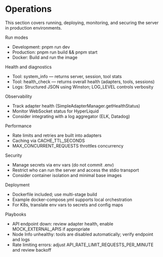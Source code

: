 # Operations

This section covers running, deploying, monitoring, and securing the server in production environments.

Run modes

- Development: pnpm run dev
- Production: pnpm run build && pnpm start
- Docker: Build and run the image

Health and diagnostics

- Tool: system_info — returns server, session, tool stats
- Tool: health_check — returns overall health (adapters, tools, sessions)
- Logs: Structured JSON using Winston; LOG_LEVEL controls verbosity

Observability

- Track adapter health (SimpleAdapterManager.getHealthStatus)
- Monitor WebSocket status for HyperLiquid
- Consider integrating with a log aggregator (ELK, Datadog)

Performance

- Rate limits and retries are built into adapters
- Caching via CACHE_TTL_SECONDS
- MAX_CONCURRENT_REQUESTS throttles concurrency

Security

- Manage secrets via env vars (do not commit .env)
- Restrict who can run the server and access the stdio transport
- Consider container isolation and minimal base images

Deployment

- Dockerfile included; use multi-stage build
- Example docker-compose.yml supports local orchestration
- For K8s, translate env vars to secrets and config maps

Playbooks

- API endpoint down: review adapter health, enable MOCK_EXTERNAL_APIS if appropriate
- Node Info unhealthy: tools are disabled automatically; verify endpoint and logs
- Rate limiting errors: adjust API_RATE_LIMIT_REQUESTS_PER_MINUTE and review backoff
